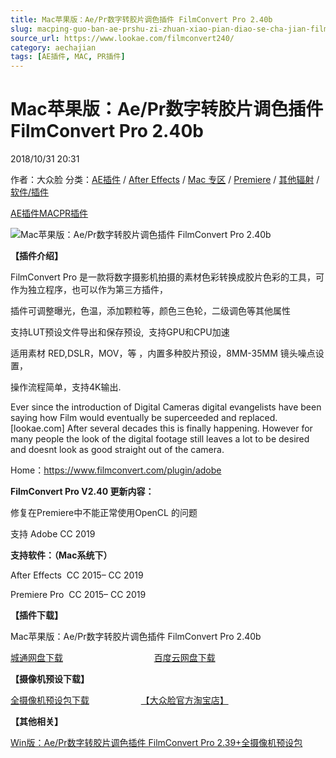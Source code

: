 ```yaml
---
title: Mac苹果版：Ae/Pr数字转胶片调色插件 FilmConvert Pro 2.40b
slug: macping-guo-ban-ae-prshu-zi-zhuan-xiao-pian-diao-se-cha-jian-filmconvert-pro-2-40b
source_url: https://www.lookae.com/filmconvert240/
category: aechajian
tags: [AE插件, MAC, PR插件]
---
```

# Mac苹果版：Ae/Pr数字转胶片调色插件 FilmConvert Pro 2.40b

2018/10/31 20:31

作者：大众脸
分类：[AE插件](https://www.lookae.com/after-effects/aechajian/) / [After Effects](https://www.lookae.com/after-effects/) / [Mac 专区](https://www.lookae.com/mac-osx/) / [Premiere](https://www.lookae.com/qitarjcj/premierezy/) / [其他辐射](https://www.lookae.com/others/) / [软件/插件](https://www.lookae.com/qitarjcj/)

[AE插件](https://www.lookae.com/tag/ae%e6%8f%92%e4%bb%b6/)[MAC](https://www.lookae.com/tag/mac/)[PR插件](https://www.lookae.com/tag/pr%e6%8f%92%e4%bb%b6/)

![Mac苹果版：Ae/Pr数字转胶片调色插件 FilmConvert Pro 2.40b](https://www.lookae.com/wp-content/uploads/2016/10/AEFilmConvert.jpg "Mac苹果版：Ae/Pr数字转胶片调色插件 FilmConvert Pro 2.40b-LookAE.com")

**【插件介绍】**

FilmConvert Pro 是一款将数字摄影机拍摄的素材色彩转换成胶片色彩的工具，可作为独立程序，也可以作为第三方插件，

插件可调整曝光，色温，添加颗粒等，颜色三色轮，二级调色等其他属性

支持LUT预设文件导出和保存预设,  支持GPU和CPU加速

适用素材 RED,DSLR，MOV，等 ，内置多种胶片预设，8MM-35MM 镜头噪点设置，

操作流程简单，支持4K输出.

Ever since the introduction of Digital Cameras digital evangelists have been saying how Film would eventually be superceeded and replaced.[lookae.com] After several decades this is finally happening. However for many people the look of the digital footage still leaves a lot to be desired and doesnt look as good straight out of the camera.

Home：https://www.filmconvert.com/plugin/adobe

**FilmConvert Pro V2.40 更新内容：**

修复在Premiere中不能正常使用OpenCL 的问题

支持 Adobe CC 2019

**支持软件：（Mac系统下）**

After Effects  CC 2015– CC 2019

Premiere Pro  CC 2015– CC 2019

**【插件下载】**

Mac苹果版：Ae/Pr数字转胶片调色插件 FilmConvert Pro 2.40b

[城通网盘下载](https://lookae.ctfile.com/fs/680462-317314222)                                     [百度云网盘下载](https://pan.baidu.com/s/1kWU9p_bEL5byd_Eg-e1i3g)

**【摄像机预设下载】**

[全摄像机预设包下载](https://www.filmconvert.com/download/camera-profile)                     [【大众脸官方淘宝店】](https://lookae.taobao.com/)

**【其他相关】**

[Win版：Ae/Pr数字转胶片调色插件 FilmConvert Pro 2.39+全摄像机预设包](https://www.lookae.com/filmconvert239/)
